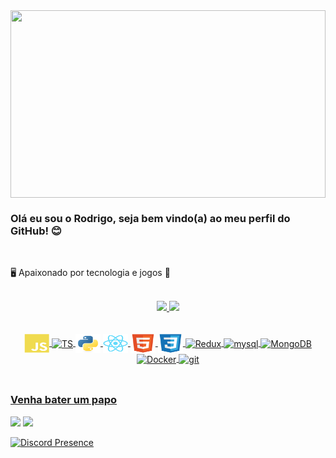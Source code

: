 <div>
  <img align="center" height="300" width="100%" src="https://github.com/RodrigoFreitas-L/RodrigoFreitas-L/blob/main/yay.gif?raw=true"/>
</div>

### Olá eu sou o Rodrigo, seja bem vindo(a) ao meu perfil do GitHub! 😊

<br />

🖥️ Apaixonado por tecnologia e jogos 👾

<br />




<div align="center">
  <a href="https://github.com/RodrigoFreitas-L">
  <img height="180em" src="https://github-readme-stats-git-masterrstaa-rickstaa.vercel.app/api?username=RodrigoFreitas-L&show_icons=true&theme=dracula&include_all_commits=true&count_private=true"/>
  <img height="180em" src="https://github-readme-stats-git-masterrstaa-rickstaa.vercel.app/api/top-langs/?username=RodrigoFreitas-L&layout=compact&langs_count=7&theme=dracula"/>
</div>


<br />
<div style="display: inline_block" align="center"><br>
  <img align="center" alt="Js" height="30" width="40" src="https://raw.githubusercontent.com/devicons/devicon/master/icons/javascript/javascript-plain.svg">
  <img align="center" alt="TS" height="30" width="40" src="https://cdn.jsdelivr.net/gh/devicons/devicon/icons/typescript/typescript-original.svg">
  <img align="center" alt="Python" height="30" width="40" src="https://raw.githubusercontent.com/devicons/devicon/master/icons/python/python-original.svg" />
  <img align="center" alt="React" height="30" width="40" src="https://raw.githubusercontent.com/devicons/devicon/master/icons/react/react-original.svg">
  <img align="center" alt="HTML" height="30" width="40" src="https://raw.githubusercontent.com/devicons/devicon/master/icons/html5/html5-original.svg">
  <img align="center" alt="CSS" height="30" width="40" src="https://raw.githubusercontent.com/devicons/devicon/master/icons/css3/css3-original.svg">
  <img align="center" alt="Redux" height="30" width="40" src="https://cdn.jsdelivr.net/gh/devicons/devicon/icons/redux/redux-original.svg">
  <img align="center" alt="mysql" height="30" width="40" src="https://cdn.jsdelivr.net/gh/devicons/devicon/icons/mysql/mysql-original.svg">
  <img align="center" alt="MongoDB" height="30" width="40" src="https://cdn.jsdelivr.net/gh/devicons/devicon/icons/mongodb/mongodb-original.svg">
  <img align="center" alt="Docker" height="30" width="40" src="https://cdn.jsdelivr.net/gh/devicons/devicon/icons/docker/docker-original.svg">
  <img align="center" alt="git" height="30" width="40" src="https://cdn.jsdelivr.net/gh/devicons/devicon/icons/git/git-original.svg">
</div>
<br />
  
  ##
  

<h3>Venha bater um papo</h3>

  
  <div>
      <a href = "mailto:kdigo.chr@gmail.com"><img src="https://img.shields.io/badge/Gmail-0D0D0D?style=for-the-badge&logo=gmail&logoColor=white" target="_blank"></a>
        <a href="https://www.linkedin.com/in/rodrigofreitas-l/" target="_blank"><img src="https://img.shields.io/badge/-LinkedIn-%230077B5?style=for-the-badge&logo=linkedin&logoColor=white" target="_blank"></a> 
  </div>

[![Discord Presence](https://lanyard.cnrad.dev/api/222693513802940417?idleMessage=Probably%20coding%20or%20playing%20something)](https://discord.com/users/222693513802940417)
